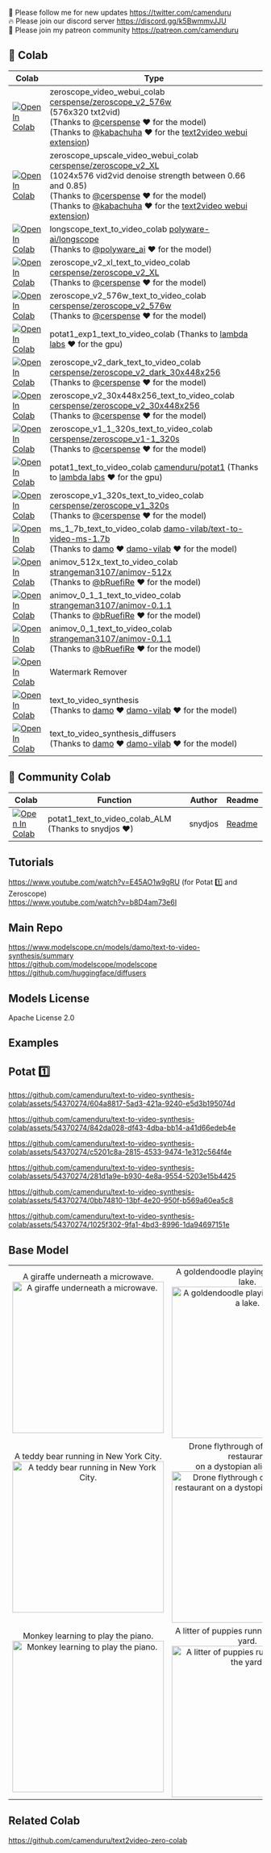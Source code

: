 🐣 Please follow me for new updates https://twitter.com/camenduru <br />
🔥 Please join our discord server https://discord.gg/k5BwmmvJJU <br />
🥳 Please join my patreon community https://patreon.com/camenduru <br />

## 🦒 Colab

| Colab | Type
| --- | --- |
[![Open In Colab](https://colab.research.google.com/assets/colab-badge.svg)](https://colab.research.google.com/github/camenduru/text-to-video-synthesis-colab/blob/main/zeroscope_video_webui_colab.ipynb) | zeroscope_video_webui_colab [cerspense/zeroscope_v2_576w](https://huggingface.co/cerspense/zeroscope_v2_576w) <br /> (576x320 txt2vid) <br /> (Thanks to [@cerspense](https://twitter.com/cerspense) ❤ for the model) <br /> (Thanks to [@kabachuha](https://github.com/kabachuha) ❤ for the [text2video webui extension](https://github.com/deforum-art/sd-webui-text2video))
[![Open In Colab](https://colab.research.google.com/assets/colab-badge.svg)](https://colab.research.google.com/github/camenduru/text-to-video-synthesis-colab/blob/main/zeroscope_upscale_video_webui_colab.ipynb) | zeroscope_upscale_video_webui_colab [cerspense/zeroscope_v2_XL](https://huggingface.co/cerspense/zeroscope_v2_XL) <br /> (1024x576 vid2vid denoise strength between 0.66 and 0.85) <br /> (Thanks to [@cerspense](https://twitter.com/cerspense) ❤ for the model) <br /> (Thanks to [@kabachuha](https://github.com/kabachuha) ❤ for the [text2video webui extension](https://github.com/deforum-art/sd-webui-text2video))
[![Open In Colab](https://colab.research.google.com/assets/colab-badge.svg)](https://colab.research.google.com/github/camenduru/text-to-video-synthesis-colab/blob/main/longscope_text_to_video_colab.ipynb) | longscope_text_to_video_colab [polyware-ai/longscope](https://huggingface.co/polyware-ai/longscope) <br /> (Thanks to [@polyware_ai](https://twitter.com/polyware_ai) ❤ for the model)
[![Open In Colab](https://colab.research.google.com/assets/colab-badge.svg)](https://colab.research.google.com/github/camenduru/text-to-video-synthesis-colab/blob/main/zeroscope_v2_xl_text_to_video_colab.ipynb) | zeroscope_v2_xl_text_to_video_colab [cerspense/zeroscope_v2_XL](https://huggingface.co/cerspense/zeroscope_v2_XL) <br /> (Thanks to [@cerspense](https://twitter.com/cerspense) ❤ for the model)
[![Open In Colab](https://colab.research.google.com/assets/colab-badge.svg)](https://colab.research.google.com/github/camenduru/text-to-video-synthesis-colab/blob/main/zeroscope_v2_576w_text_to_video_colab.ipynb) | zeroscope_v2_576w_text_to_video_colab [cerspense/zeroscope_v2_576w](https://huggingface.co/cerspense/zeroscope_v2_576w) <br /> (Thanks to [@cerspense](https://twitter.com/cerspense) ❤ for the model)
[![Open In Colab](https://colab.research.google.com/assets/colab-badge.svg)](https://colab.research.google.com/github/camenduru/text-to-video-synthesis-colab/blob/main/potat1_exp1_text_to_video_colab.ipynb) | potat1_exp1_text_to_video_colab (Thanks to [lambda labs](https://lambdalabs.com/) ❤ for the gpu)
[![Open In Colab](https://colab.research.google.com/assets/colab-badge.svg)](https://colab.research.google.com/github/camenduru/text-to-video-synthesis-colab/blob/main/zeroscope_v2_dark_text_to_video_colab.ipynb) | zeroscope_v2_dark_text_to_video_colab [cerspense/zeroscope_v2_dark_30x448x256](https://huggingface.co/cerspense/zeroscope_v2_dark_30x448x256) <br /> (Thanks to [@cerspense](https://twitter.com/cerspense) ❤ for the model)
[![Open In Colab](https://colab.research.google.com/assets/colab-badge.svg)](https://colab.research.google.com/github/camenduru/text-to-video-synthesis-colab/blob/main/zeroscope_v2_30x448x256_text_to_video_colab.ipynb) | zeroscope_v2_30x448x256_text_to_video_colab [cerspense/zeroscope_v2_30x448x256](https://huggingface.co/cerspense/zeroscope_v2_30x448x256) <br /> (Thanks to [@cerspense](https://twitter.com/cerspense) ❤ for the model)
[![Open In Colab](https://colab.research.google.com/assets/colab-badge.svg)](https://colab.research.google.com/github/camenduru/text-to-video-synthesis-colab/blob/main/zeroscope_v1_1_320s_text_to_video_colab.ipynb) | zeroscope_v1_1_320s_text_to_video_colab [cerspense/zeroscope_v1-1_320s](https://huggingface.co/cerspense/zeroscope_v1-1_320s) <br /> (Thanks to [@cerspense](https://twitter.com/cerspense) ❤ for the model)
[![Open In Colab](https://colab.research.google.com/assets/colab-badge.svg)](https://colab.research.google.com/github/camenduru/text-to-video-synthesis-colab/blob/main/potat1_text_to_video_colab.ipynb) | potat1_text_to_video_colab [camenduru/potat1](https://huggingface.co/camenduru/potat1) (Thanks to [lambda labs](https://lambdalabs.com/) ❤ for the gpu)
[![Open In Colab](https://colab.research.google.com/assets/colab-badge.svg)](https://colab.research.google.com/github/camenduru/text-to-video-synthesis-colab/blob/main/zeroscope_v1_320s_text_to_video_colab.ipynb) | zeroscope_v1_320s_text_to_video_colab [cerspense/zeroscope_v1_320s](https://huggingface.co/cerspense/zeroscope_v1_320s) <br /> (Thanks to [@cerspense](https://twitter.com/cerspense) ❤ for the model)
[![Open In Colab](https://colab.research.google.com/assets/colab-badge.svg)](https://colab.research.google.com/github/camenduru/text-to-video-synthesis-colab/blob/main/ms_1_7b_text_to_video_colab.ipynb) | ms_1_7b_text_to_video_colab [damo-vilab/text-to-video-ms-1.7b](https://huggingface.co/damo-vilab/text-to-video-ms-1.7b) <br /> (Thanks to [damo](https://damo.alibaba.com) ❤ [damo-vilab](https://github.com/damo-vilab) ❤ for the model)
[![Open In Colab](https://colab.research.google.com/assets/colab-badge.svg)](https://colab.research.google.com/github/camenduru/text-to-video-synthesis-colab/blob/main/animov_512x_text_to_video_colab.ipynb) | animov_512x_text_to_video_colab [strangeman3107/animov-512x](https://huggingface.co/strangeman3107/animov-512x) <br /> (Thanks to [@bRuefiRe](https://twitter.com/bRuefiRe) ❤ for the model)
[![Open In Colab](https://colab.research.google.com/assets/colab-badge.svg)](https://colab.research.google.com/github/camenduru/text-to-video-synthesis-colab/blob/main/animov_0_1_1_text_to_video_colab.ipynb) | animov_0_1_1_text_to_video_colab [strangeman3107/animov-0.1.1](https://huggingface.co/strangeman3107/animov-0.1.1) <br /> (Thanks to [@bRuefiRe](https://twitter.com/bRuefiRe) ❤ for the model)
[![Open In Colab](https://colab.research.google.com/assets/colab-badge.svg)](https://colab.research.google.com/github/camenduru/text-to-video-synthesis-colab/blob/main/animov_0_1_text_to_video_colab.ipynb) | animov_0_1_text_to_video_colab [strangeman3107/animov-0.1.1](https://huggingface.co/strangeman3107/animov-0.1) <br /> (Thanks to [@bRuefiRe](https://twitter.com/bRuefiRe) ❤ for the model)
[![Open In Colab](https://colab.research.google.com/assets/colab-badge.svg)](https://colab.research.google.com/github/camenduru/text-to-video-synthesis-colab/blob/main/watermark_remover_gradio.ipynb) | Watermark Remover
[![Open In Colab](https://colab.research.google.com/assets/colab-badge.svg)](https://colab.research.google.com/github/camenduru/text-to-video-synthesis-colab/blob/main/text_to_video_synthesis.ipynb) | text_to_video_synthesis <br /> (Thanks to [damo](https://damo.alibaba.com) ❤ [damo-vilab](https://github.com/damo-vilab) ❤ for the model)
[![Open In Colab](https://colab.research.google.com/assets/colab-badge.svg)](https://colab.research.google.com/github/camenduru/text-to-video-synthesis-colab/blob/main/text_to_video_synthesis_diffusers.ipynb) | text_to_video_synthesis_diffusers <br /> (Thanks to [damo](https://damo.alibaba.com) ❤ [damo-vilab](https://github.com/damo-vilab) ❤ for the model)

## 🦒 Community Colab

| Colab | Function | Author | Readme
| --- | --- | --- | --- |
[![Open In Colab](https://colab.research.google.com/assets/colab-badge.svg)](https://colab.research.google.com/drive/1TsZmatSu1-1lNBeOqz3_9Zq5P2c0xTTq) | potat1_text_to_video_colab_ALM (Thanks to snydjos ❤) | snydjos | [Readme](https://www.ailostmedia.com/post/the-ai-lost-media-text-to-video-colab-workspace)

## Tutorials
https://www.youtube.com/watch?v=E45AO1w9gRU (for Potat 1️⃣ and Zeroscope) <br />
https://www.youtube.com/watch?v=b8D4am73e6I <br />

## Main Repo
https://www.modelscope.cn/models/damo/text-to-video-synthesis/summary <br />
https://github.com/modelscope/modelscope <br />
https://github.com/huggingface/diffusers <br />

## Models License
Apache License 2.0

## Examples

## Potat 1️⃣

https://github.com/camenduru/text-to-video-synthesis-colab/assets/54370274/604a8817-5ad3-421a-9240-e5d3b195074d

https://github.com/camenduru/text-to-video-synthesis-colab/assets/54370274/842da028-df43-4dba-bb14-a41d66edeb4e

https://github.com/camenduru/text-to-video-synthesis-colab/assets/54370274/c5201c8a-2815-4533-9474-1e312c564f4e

https://github.com/camenduru/text-to-video-synthesis-colab/assets/54370274/281d1a9e-b930-4e8a-9554-5203e15b4425

https://github.com/camenduru/text-to-video-synthesis-colab/assets/54370274/0bb74810-13bf-4e20-950f-b569a60ea5c8

https://github.com/camenduru/text-to-video-synthesis-colab/assets/54370274/1025f302-9fa1-4bd3-8996-1da94697151e


## Base Model

<table><tbody><tr><td><center>
A giraffe underneath a microwave.
<br>
<img src="https://user-images.githubusercontent.com/54370274/226195676-edd1b5da-906c-445e-b6a5-612a4dbfb1fe.gif" alt="A giraffe underneath a microwave." style="width: 300px;">
</center></td><td><center>
A goldendoodle playing in a park by a lake.
<br>
<img src="https://user-images.githubusercontent.com/54370274/226195681-f54e38c2-1936-4153-b145-f238853a4df0.gif" alt="A goldendoodle playing in a park by a lake." style="width: 300px;">
</center></td><td><center>
A panda bear driving a car.
<br>
<img src="https://user-images.githubusercontent.com/54370274/226195685-e188e342-5c6d-4e68-ab3f-32e2d7d30e34.gif" alt="A panda bear driving a car." style="width: 300px;">
</center></td></tr><tr><td><center>
A teddy bear running in New York City.
<br>
<img src="https://user-images.githubusercontent.com/54370274/226195689-318e0e5e-ee14-4443-84a0-a3c8b07b8aed.gif" alt="A teddy bear running in New York City." style="width: 300px;">
</center></td><td><center>
Drone flythrough of a fast food restaurant 
<br>on a dystopian alien planet.
<br>
<img src="https://user-images.githubusercontent.com/54370274/226195692-0853b49a-9cd5-4f9b-84e6-2288632ca2f7.gif" alt="Drone flythrough of a fast food restaurant on a dystopian alien planet." style="width: 300px;">
</center></td><td><center>
A dog wearing a Superhero outfit with red cape 
<br>flying through the sky.
<br>
<img src="https://user-images.githubusercontent.com/54370274/226195699-14b16290-15e7-4577-aaae-ea16c15f44c3.gif" alt="A dog wearing a Superhero outfit with red cape flying through the sky." style="width: 300px;">
</center></td></tr><tr><td><center>
Monkey learning to play the piano.
<br>
<img src="https://user-images.githubusercontent.com/54370274/226195867-f6b079ff-ee1a-4dea-928c-dbf28d4a656e.gif" alt="Monkey learning to play the piano." style="width: 300px;">
</center></td><td><center>
A litter of puppies running through the yard.
<br>
<img src="https://user-images.githubusercontent.com/54370274/226195930-1fd957df-f403-4ae3-9a85-f4f954c82f5a.gif" alt="A litter of puppies running through the yard." style="width: 300px;">
</center></td><td><center>
Robot dancing in times square.
<br>
<img src="https://user-images.githubusercontent.com/54370274/226209983-eae320fc-078e-4e62-9989-d97beb9477eb.gif" alt="Robot dancing in times square." style="width: 300px;">
</center></td></tr></tbody></table>

## Related Colab
https://github.com/camenduru/text2video-zero-colab
